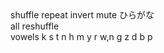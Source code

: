 <!DOCTYPE html>
<!-- Copyright 2014, 2015 Daniel Nikpayuk
This file is part of Hiragana-Katakana.

    Hiragana-Katakana is free software: you can redistribute it and/or modify
    it under the terms of the GNU Lesser General Public License as published by
    the Free Software Foundation, either version 3 of the License, or
    (at your option) any later version.

    Hiragana-Katakana is distributed in the hope that it will be useful,
    but WITHOUT ANY WARRANTY; without even the implied warranty of
    MERCHANTABILITY or FITNESS FOR A PARTICULAR PURPOSE.  See the
    GNU Lesser General Public License for more details.

    You should have received a copy of the GNU Lesser General Public License
    along with Hiragana-Katakana.  If not, see <http://www.gnu.org/licenses/>.
-->
<html lang="ja">
 <head>
  <meta charset="utf-8">
  <link rel="stylesheet" href="semiotics.css" type="text/css" media="screen">
  <title>Hiragana-Katakana</title>
 </head>
 <body>
<!--id="debug" is here for debugging purposes"-->
  <div style="height: 20px; margin: 0 0 0 0; float: left; font-size: 12px;" id="debug"></div>
  <div id="main_area">
   <div id="options_area">
    <span class="button" id="shuffle">shuffle</span>
    <span class="button" id="repeat">repeat</span>
    <span class="button" id="invert">invert</span>
    <span class="button" id="mute">mute</span>
    <span class="button" id="toggle">ひらがな</span>
   </div>
   <div id="screen_area">
    <span id="screen"></span>
    <span id="index"></span>
    <span class="button" id="all">all</span>
    <span class="button" id="reshuffle">reshuffle</span>
   </div>
   <div id="card_area">
    <span class="button" id="vowels">vowels</span>
    <span class="button" id="k_syllables">k</span>
    <span class="button" id="s_syllables">s</span>
    <span class="button" id="t_syllables">t</span>
    <span class="button" id="n_syllables">n</span>
    <span class="button" id="h_syllables">h</span>
    <span class="button" id="m_syllables">m</span>
    <span class="button" id="y_syllables">y</span>
    <span class="button" id="r_syllables">r</span>
    <span class="button" id="wn_syllables">w,n</span>
    <span class="button" id="g_syllables">g</span>
    <span class="button" id="z_syllables">z</span>
    <span class="button" id="d_syllables">d</span>
    <span class="button" id="b_syllables">b</span>
    <span class="button" id="p_syllables">p</span>
   </div>
  </div>
  <script type="text/javascript" src="context.js"></script>
  <script type="text/javascript" src="semiotics.js"></script>
  <script type="text/javascript" src="media.js"></script>
  <script type="text/javascript">

start();

</script>
 </body>
</html>
